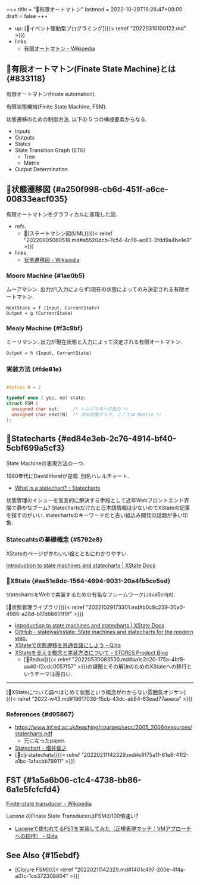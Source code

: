 +++
title = "📝有限オートマトン"
lastmod = 2022-10-29T18:26:47+09:00
draft = false
+++

-   up: [📝イベント駆動型プログラミング]({{< relref "20220310100122.md" >}})
-   links
    -   [有限オートマトン - Wikipedia](https://ja.wikipedia.org/wiki/%E6%9C%89%E9%99%90%E3%82%AA%E3%83%BC%E3%83%88%E3%83%9E%E3%83%88%E3%83%B3)


## 📝有限オートマトン(Finate State Machine)とは {#833118}

有限オートマトン(finate automation).

有限状態機械(Finite State Machine, FSM).

状態遷移のための制御方法. 以下の 5 つの構成要素からなる.

-   Inputs
-   Outputs
-   States
-   State Transition Graph (STG)
    -   Tree
    -   Matrix
-   Output Determination


## 📝状態遷移図 {#a250f998-cb6d-451f-a6ce-00833eacf035}

有限オートマトンをグラフィカルに表現した図.

-   refs.
    -   📝[ステートマシン図(UML)]({{< relref "20220905060518.md#a5520dcb-7c54-4c78-ac63-3fdd9a4be1e3" >}})
-   links
    -   [状態遷移図 - Wikipedia](https://ja.wikipedia.org/wiki/%E7%8A%B6%E6%85%8B%E9%81%B7%E7%A7%BB%E5%9B%B3)


### Moore Machine {#1ae0b5}

ムーアマシン. 出力が(入力によらず)現在の状態によってのみ決定される有限オートマトン.

```language
NextState = f (Input, CurrentState)
Output = g (CurrentState)
```


### Mealy Machine {#f3c9bf}

ミーリマシン. 出力が現在状態と入力によって決定される有限オートマトン.

```language
Output = h (Input, CurrentState)
```


### 実装方法 {#fde81e}

```c

#define N = 2

typedef enum { yes, no} state;
struct FSM {
  unsigned char out;     /* レシジスタへの出力 */
  unsigned char next[N]  /* 次の状態グラフ. ここでは Matrix */
};
```


## 📝Statecharts {#ed84e3eb-2c76-4914-bf40-5cbf699a5cf3}

State Machineの表現方法の一つ.

1980年代にDavid Harelが提唱. 別名ハレルチャート.

-   [What is a statechart? - Statecharts](https://statecharts.dev/what-is-a-statechart.html)

状態管理のイシューを宣言的に解決する手段として近年Webフロントエンド界隈で静かなブーム? Statechartsだけだと日本語情報は少ないのでXStateの記事を探すのがいい. statechartsのキーワードだと古い組込み開発の話題が多い印象.


### Statecahtsの基礎概念 {#5792e8}

XStateのページがかわいい絵とともにわかりやすい.

[Introduction to state machines and statecharts | XState Docs](https://xstate.js.org/docs/guides/introduction-to-state-machines-and-statecharts/#compound-states)


### 📝XState {#aa51e8dc-1564-4694-9031-20a4fb5ce5ed}

statechartsをWebで実装するための有名なフレームワーク(JavaScript).

[🔖状態管理ライブラリ]({{< relref "20221029173301.md#b0c8c239-30a0-4986-a28d-b17d66601f9f" >}})

-   [Introduction to state machines and statecharts | XState Docs](https://xstate.js.org/docs/guides/introduction-to-state-machines-and-statecharts/#states)
-   [GitHub - statelyai/xstate: State machines and statecharts for the modern web.](https://github.com/statelyai/xstate#why)
-   [XStateで状態遷移を共通言語にしよう - Qiita](https://qiita.com/nsyee/items/9e67485c7af785ffd087)
-   [XStateを支える概念と実装方法について - STORES Product Blog](https://product.st.inc/entry/2022/04/14/105719)
    -   [📝Redux]({{< relref "20220530083530.md#aa1c2c20-175a-4bf8-aa40-f2cdc0057f57" >}})の課題とその解決のためのXStateへの移行というテーマは面白い.

---

[💭XStateについて調べはじめて状態という概念がわからない雰囲気オジサン]({{< relref "2022-w43.md#19617036-15cb-43dc-ab84-63ead77aeeca" >}})


### References {#d95867}

-   <https://www.inf.ed.ac.uk/teaching/courses/seoc/2005_2006/resources/statecharts.pdf>
    -   元になったpaper.
-   [Statechart - 増井俊之](https://helpfeel.com/masui/Statechart-5ae1e51a6d95bd00142bc5e5)
-   [📝clj-statechats]({{< relref "20220211142329.md#e9175a11-61e8-41f2-a1bc-1afacbb79911" >}})


## FST {#1a5a6b06-c1c4-4738-bb86-6a1e5fcfcfd4}

[Finite-state transducer - Wikipedia](https://en.wikipedia.org/wiki/Finite-state_transducer)

Lucene のFinate State TransducerはFSMの100倍速い?

-   [Luceneで使われてるFSTを実装してみた（正規表現マッチ：VMアプローチへの招待） - Qiita](https://qiita.com/ikawaha/items/be95304a803020e1b2d1)


## See Also {#15ebdf}

-   [Clojure FSM]({{< relref "20220211142329.md#1401c497-200e-4f4a-a01c-1ce372308804" >}})

